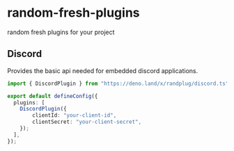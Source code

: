 # random-fresh-plugins

random fresh plugins for your project

## Discord

Provides the basic api needed for embedded discord applications.

```ts
import { DiscordPlugin } from "https://deno.land/x/randplug/discord.ts"

export default defineConfig({
  plugins: [
    DiscordPlugin({
        clientId: "your-client-id",
        clientSecret: "your-client-secret",
    });
  ],
});
```
